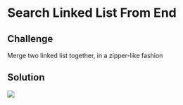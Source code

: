 # Search Linked List From End

## Challenge
Merge two linked list together, in a zipper-like fashion

## Solution
![](/assets/merge-linklist.jpg)

